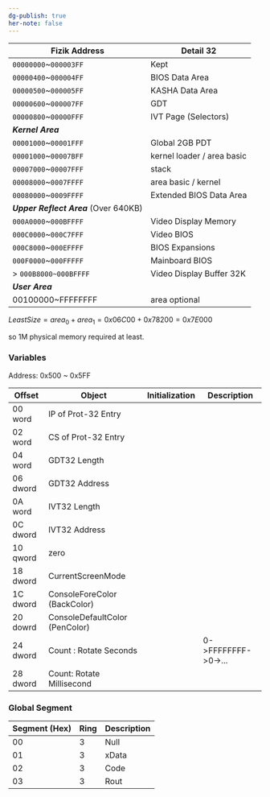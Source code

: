 ```yaml
---
dg-publish: true
her-note: false
---
```



| Fizik Address                         | Detail 32                  |
| ------------------------------------- | -------------------------- |
| `00000000`~`000003FF`                 | Kept                       |
| `00000400`~`000004FF`                 | BIOS Data Area             |
| `00000500`~`000005FF`                 | KASHA Data Area            |
| `00000600`~`000007FF`                 | GDT                        |
| `00000800`~`00000FFF`                 | IVT Page (Selectors)       |
| ***Kernel Area***                     |                            |
| `00001000`~`00001FFF`                 | Global 2GB PDT             |
| `00001000`~`00007BFF`                 | kernel loader / area basic |
| `00007000`~`00007FFF`                 | stack                      |
| `00008000`~`0007FFFF`                 | area basic / kernel        |
| `00080000`~`0009FFFF`                 | Extended BIOS Data Area    |
| ***Upper Reflect Area*** (Over 640KB) |                            |
| `000A0000`~`000BFFFF`                 | Video Display Memory       |
| `000C0000`~`000C7FFF`                 | Video BIOS                 |
| `000C8000`~`000EFFFF`                 | BIOS Expansions            |
| `000F0000`~`000FFFFF`                 | Mainboard BIOS             |
| > `000B8000~000BFFFF`                 | Video Display Buffer 32K   |
| ***User Area***                       |                            |
| 00100000~FFFFFFFF                     | area optional              |

$Least Size = area_0 + area_1 = 0x06C00 + 0x78200 = 0x7E000$

so 1M physical memory required at least.  

### Variables

Address: 0x500 ~ 0x5FF

| Offset   | Object                         | Initialization | Description              |
| -------- | ------------------------------ | -------------- | ------------------------ |
| 00 word  | IP of Prot-32 Entry            |                |                          |
| 02 word  | CS of Prot-32 Entry            |                |                          |
| 04 word  | GDT32 Length                   |                |                          |
| 06 dword | GDT32 Address                  |                |                          |
| 0A word  | IVT32 Length                   |                |                          |
| 0C dword | IVT32 Address                  |                |                          |
| 10 qword | zero                           |                |                          |
| 18 dword | CurrentScreenMode              |                |                          |
| 1C dword | ConsoleForeColor (BackColor)   |                |                          |
| 20 dowrd | ConsoleDefaultColor (PenColor) |                |                          |
| 24 dword | Count : Rotate Seconds         |                | 0->FFFFFFFF->0->...      |
| 28 dword | Count: Rotate Millisecond      |                |                          |


### Global Segment

| Segment (Hex) | Ring | Description |
| ------------- | ---- | ----------- |
| 00            | 3    | Null        |
| 01            | 3    | xData       |
| 02            | 3    | Code        |
| 03            | 3    | Rout        |



